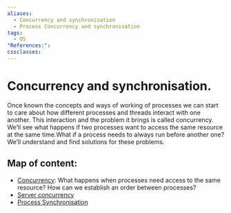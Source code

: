 ```yaml
---
aliases:
  - Concurrency and synchronisation
  - Process Concurrency and synchronisation
tags:
  - OS
"References:": 
cssclasses:
---
```

# Concurrency and synchronisation. 
Once known the concepts and ways of working of processes we can start to care about how different processes and threads interact with one another. This interaction and the problem it brings is called concurrency. We’ll see what happens if two processes want to access the same resource at the same time.What if a process needs to always run before another one? We’ll understand and find solutions for these problems.

## Map of content:

+ [Concurrency](Concurrency.md): What happens when processes need access to the same resource? How can we establish an order between processes? 
+ [Server concurrency](Server%20concurrency.md)
+ [Process Synchronisation](20240503%20-%20185543%20-%20Process%20Synchronisation.md)
